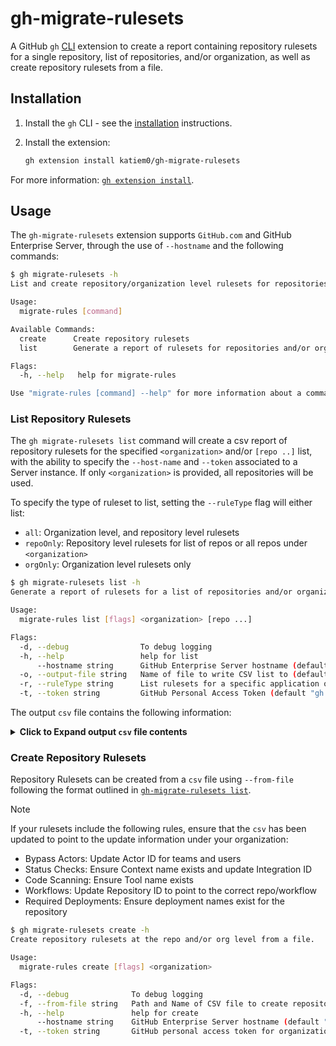 # gh-migrate-rulesets

A GitHub `gh` [CLI](https://cli.github.com/) extension to create a report containing repository rulesets for a single repository, list of repositories, and/or organization, as well as create repository rulesets from a file.

## Installation

1. Install the `gh` CLI - see the [installation](https://github.com/cli/cli#installation) instructions.

2. Install the extension:
   ```sh
   gh extension install katiem0/gh-migrate-rulesets
   ```

For more information: [`gh extension install`](https://cli.github.com/manual/gh_extension_install).

## Usage

The `gh-migrate-rulesets` extension supports `GitHub.com` and GitHub Enterprise Server, through the use of `--hostname` and the following commands:

```sh
$ gh migrate-rulesets -h
List and create repository/organization level rulesets for repositories in an organization.

Usage:
  migrate-rules [command]

Available Commands:
  create      Create repository rulesets
  list        Generate a report of rulesets for repositories and/or organization.

Flags:
  -h, --help   help for migrate-rules

Use "migrate-rules [command] --help" for more information about a command.
```

### List Repository Rulesets

The `gh migrate-rulesets list` command will create a csv report of repository rulesets for the specified `<organization>` and/or `[repo ..]` list, with the ability to specify the `--host-name` and `--token` associated to a Server instance. If only `<organization>` is provided, all repositories will be used.

To specify the type of ruleset to list, setting the `--ruleType` flag will either list:

- `all`: Organization level, and repository level rulesets
- `repoOnly`: Repository level rulesets for list of repos or all repos under `<organization>`
- `orgOnly`: Organization level rulesets only

```sh
$ gh migrate-rulesets list -h
Generate a report of rulesets for a list of repositories and/or organization.

Usage:
  migrate-rules list [flags] <organization> [repo ...]

Flags:
  -d, --debug                To debug logging
  -h, --help                 help for list
      --hostname string      GitHub Enterprise Server hostname (default "github.com")
  -o, --output-file string   Name of file to write CSV list to (default "ruleset-20240819094546.csv")
  -r, --ruleType string      List rulesets for a specific application or all: {all|repoOnly|orgOnly} (default "all")
  -t, --token string         GitHub Personal Access Token (default "gh auth token")
```

The output `csv` file contains the following information:

<details>
<summary><b>Click to Expand output <code>csv</code> file contents</b></summary>
<table>
<tr><th>Field Name</th><th>Description</th></tr>
<tr><td><code>RulesetLevel</code></td><td>Indicates whether the ruleset is at the organization or repository level.</td></tr>
<tr><td><code>RepositoryName</code></td><td>If repository level ruleset, the name of the repository where the data is extracted from. For Organization rulesets, this is `N/A`.</td></tr>
<tr><td><code>RuleID</code></td><td>Unique identifier for the rule.</td></tr>
<tr><td><code>RulesetName</code></td><td>Name of the ruleset.</td></tr>
<tr><td><code>Target</code></td><td>Indicates the type of ruleset, can be `branch`, `tag`, or `push`.</td></tr>
<tr><td><code>Enforcement</code></td><td>Enforcement level of the ruleset (e.g., `active`, `evaluate`, or `disabled`).</td></tr>
<tr><td><code>BypassActors</code></td><td>Actors who can bypass the ruleset, specified in the format `ID;Role;Condition`.</td></tr>
<tr><td><code>ConditionsRefNameInclude</code></td><td>Array of `ref` names to include in the ruleset conditions.</td></tr>
<tr><td><code>ConditionsRefNameExclude</code></td><td>Array of `ref` names to exclude from the ruleset conditions.</td></tr>
<tr><td><code>ConditionsRepoNameInclude</code></td><td>Array of repository names to include in the ruleset conditions.</td></tr>
<tr><td><code>ConditionsRepoNameExclude</code></td><td>Array of repository names to exclude from the ruleset conditions.</td></tr>
<tr><td><code>ConditionsRepoNameProtected</code></td><td>Indicates whether renaming of target repositories is prevented.</td></tr>
<tr><td><code>ConditionRepoPropertyInclude</code></td><td>Array of repository properties values to include in the ruleset conditions.</td></tr>
<tr><td><code>ConditionRepoPropertyExclude</code></td><td>Array of repository properties values to exclude from the ruleset conditions.</td></tr>
<tr><td><code>RulesCreation</code></td><td>Only allow users with bypass permission to create matching refs.</td></tr>
<tr><td><code>RulesUpdate</code></td><td>Only allow users with bypass permissions to delete matching refs.</td></tr>
<tr><td><code>RulesDeletion</code></td><td>Prevent merge commits from being pushed to matching refs.</td></tr>
<tr><td><code>RulesRequiredLinearHistory</code></td><td>Prevent merge commits from being pushed to matching refs.</td></tr>
<tr><td><code>RulesMergeQueue</code></td><td>Merges must be performed via a merge queue. In the format `check_response_timeout_minutes|grouping_strategy|max_entries_to_build|max_entries_to_merge|merge_method|min_entries_to_merge|min_entries_to_merge_wait_minutes`</td></tr>
<tr><td><code>RulesRequiredDeployments</code></td><td>Choose which environments must be successfully deployed to before refs can be pushed into a ref that matches this rule. Includes `required_deployment_environments` array.</td></tr>
<tr><td><code>RulesRequiredSignatures</code></td><td>Commits pushed to matching refs must have verified signatures.</td></tr>
<tr><td><code>RulesPullRequest</code></td><td>Require all commits be made to a non-target branch and submitted via a pull request before they can be merged. In the format `dismiss_stale_reviews_on_push|require_code_owner_review|require_last_push_approval|required_approving_review_count|required_review_thread_resolution`</td></tr>
<tr><td><code>RulesRequiredStatusChecks</code></td><td>Choose which status checks must pass before the ref is updated. An array of required status check rules, in the format `do_not_enforce_on_create|required_status_checks:{context|integration}|strict_required_status_checks_policy`</td></tr>
<tr><td><code>RulesNonFastForward</code></td><td>Prevent users with push access from force pushing to refs.</td></tr>
<tr><td><code>RulesCommitMessagePattern</code></td><td>Indicates commit message patterns and matching. In the format `Name|Negate|Operator|Pattern`</td></tr>
<tr><td><code>RulesCommitAuthorEmailPattern</code></td><td>Indicates commit author email patterns and matching. In the format `Name|Negate|Operator|Pattern`</td></tr>
<tr><td><code>RulesCommitterEmailPattern</code></td><td>Indicates committer email patterns and matching. In the format `Name|Negate|Operator|Pattern`</td></tr>
<tr><td><code>RulesBranchNamePattern</code></td><td>Indicates branch name patterns and matching. In the format `Name|Negate|Operator|Pattern`</td></tr>
<tr><td><code>RulesTagNamePattern</code></td><td>Indicates tag name patterns and matching. In the format `Name|Negate|Operator|Pattern`</td></tr>
<tr><td><code>RulesFilePathRestriction</code></td><td>Prevent commits that include changes in specified file paths from being pushed to the commit graph.</td></tr>
<tr><td><code>RulesFilePathLength</code></td><td>Prevent commits that include file paths that exceed a specified character limit from being pushed to the commit graph.</td></tr>
<tr><td><code>RulesFileExtensionRestriction</code></td><td>Restrictions on file extensions for the ruleset.</td></tr>
<tr><td><code>RulesMaxFileSize</code></td><td>Maximum file size allowed to be pushed to the commit.</td></tr>
<tr><td><code>RulesWorkflows</code></td><td>Require all changes made to a targeted branch to pass the specified workflows before they can be merged. An array of workflow rules, in the format `do_not_enforce_on_create|workflows:{Path|ref|repository_id|sha}`</td></tr>
<tr><td><code>RulesCodeScanning</code></td><td>Choose which tools must provide code scanning results before the reference is updated. An array of code scanning rules in the format `{Tool|SecurityAlertsThreshold|AlertsThreshold}`</td></tr>
<tr><td><code>CreatedAt</code></td><td>Timestamp of when the ruleset was created.</td></tr>
<tr><td><code>UpdatedAt</code></td><td>Timestamp of when the ruleset was last updated.</td></tr>
</table>
</details>
   
### Create Repository Rulesets

Repository Rulesets can be created from a `csv` file using `--from-file` following the format outlined in [`gh-migrate-rulesets list`](#list-repository-rulesets).

> [!NOTE]
> If your rulesets include the following rules, ensure that the `csv` has been updated to point to the update information under your organization:
>
> - Bypass Actors: Update Actor ID for teams and users
> - Status Checks: Ensure Context name exists and update Integration ID
> - Code Scanning: Ensure Tool name exists
> - Workflows: Update Repository ID to point to the correct repo/workflow
> - Required Deployments: Ensure deployment names exist for the repository

```sh
$ gh migrate-rulesets create -h                                                   
Create repository rulesets at the repo and/or org level from a file.

Usage:
  migrate-rules create [flags] <organization>

Flags:
  -d, --debug              To debug logging
  -f, --from-file string   Path and Name of CSV file to create repository rulesets from
  -h, --help               help for create
      --hostname string    GitHub Enterprise Server hostname (default "github.com")
  -t, --token string       GitHub personal access token for organization to write to (default "gh auth token")
```
